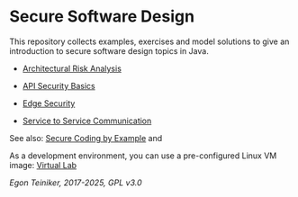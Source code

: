 # Secure Software Design 

This repository collects examples, exercises and model solutions 
to give an introduction to secure software design topics in Java.

* [Architectural Risk Analysis](risk-analysis/)

* [API Security Basics](api-security-basics)

* [Edge Security](edge-security)

* [Service to Service Communication](service-to-service)  
  
  
See also: 
[Secure Coding by Example](https://github.com/teiniker/teiniker-lectures-securecoding) and 

As a development environment, you can use a pre-configured Linux VM image:
[Virtual Lab](https://drive.google.com/drive/folders/1AzsF4Mvh1HJ8k6OW5W5hQ5CF0HdqA51l)

*Egon Teiniker, 2017-2025, GPL v3.0*
